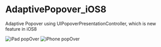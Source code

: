 AdaptivePopover_iOS8
====================

Adaptive Popover using UIPopoverPresentationController, which is new feature in iOS8

![iPad popOver](https://raw.githubusercontent.com/frogcjn/AdaptivePopover_iOS8/master/ScreenShot_popOver_iPad.png)
![iPhone popOver](https://raw.githubusercontent.com/frogcjn/AdaptivePopover_iOS8/master/ScreenShot_popOver_iPhone.png)
